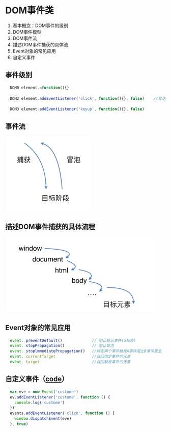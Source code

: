 # DOM事件类
1. 基本概念：DOM事件的级别
2. DOM事件模型
3. DOM事件流
4. 描述DOM事件捕获的具体流
5. Event对象的常见应用
6. 自定义事件

## 事件级别
```js
  DOM0 element.=function(){}

  DOM2 element.addEventListener('click', function(){}, false)    //冒泡false和捕获true

  DOM3 element.addEventListener('keyup', function(){}, false)
```

## 事件流

<img src="../screenshots/面试-DOM事件-事件流.png"/>

## 描述DOM事件捕获的具体流程

<img src="../screenshots/面试-DOM事件-事件捕获流程.png"/>

## Event对象的常见应用

```js
  event. preventDefault()             // 阻止默认事件(a标签)
  event. stopPropagation()            // 阻止冒泡
  event. stoplmmediatePropagation()   //绑定两个事件触发A事件阻止B事件发生
  event. currentTarget                //返回绑定事件的元素
  event. target                       //返回触发事件的元素
```
## 自定义事件（[code](https://github.com/WuChenDi/Front-End/blob/master/04-%E9%9D%A2%E8%AF%95/2018%E5%B9%B4%E5%BA%95Coding/event.html)）

```js
  var eve = new Event('custome')
  ev.addEventListener('custome', function () {
    console.log('custome')
  })
  events.addEventListener('click', function () {
    window.dispatchEvent(eve)
  }, true)
```
